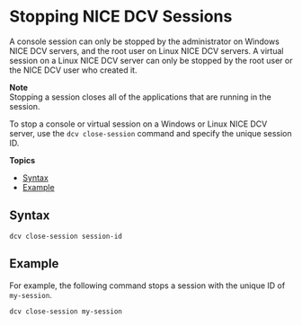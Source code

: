 # Stopping NICE DCV Sessions<a name="managing-sessions-lifecycle-stop"></a>

A console session can only be stopped by the administrator on Windows NICE DCV servers, and the root user on Linux NICE DCV servers\. A virtual session on a Linux NICE DCV server can only be stopped by the root user or the NICE DCV user who created it\. 

**Note**  
Stopping a session closes all of the applications that are running in the session\.

To stop a console or virtual session on a Windows or Linux NICE DCV server, use the `dcv close-session` command and specify the unique session ID\.

**Topics**
+ [Syntax](#syntax)
+ [Example](#example)

## Syntax<a name="syntax"></a>

```
dcv close-session session-id
```

## Example<a name="example"></a>

For example, the following command stops a session with the unique ID of `my-session`\.

```
dcv close-session my-session
```